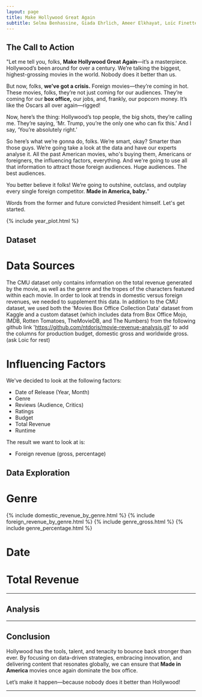 ```yaml
---
layout: page
title: Make Hollywood Great Again
subtitle: Selma Benhassine, Giada Ehrlich, Ameer Elkhayat, Loïc Finette, Liam Gibbons 
---
```


## The Call to Action

"Let me tell you, folks, **Make Hollywood Great Again**—it’s a masterpiece. Hollywood’s been around for over a century. We’re talking the biggest, highest-grossing movies in the world. Nobody does it better than us. 

But now, folks, **we’ve got a crisis.** Foreign movies—they’re coming in hot. These movies, folks, they’re not just coming for our audiences. They’re coming for our **box office,** our jobs, and, frankly, our popcorn money. It’s like the Oscars all over again—rigged!

Now, here’s the thing: Hollywood’s top people, the big shots, they’re calling me. They’re saying, ‘Mr. Trump, you’re the only one who can fix this.’ And I say, ‘You’re absolutely right.’ 

So here’s what we’re gonna do, folks. We’re smart, okay? Smarter than those guys. We’re going take a look at the data and have our experts analyse it. All the past American movies, who's buying them, Americans or foreigners, the influencing factors, everything. And we're going to use all that information to attract those foreign audiences. Huge audiences. The best audiences. 

You better believe it folks! We’re going to outshine, outclass, and outplay every single foreign competitor. **Made in America, baby.**"

Words from the former and future convicted President himself. Let's get started.

{% include year_plot.html %}

## Dataset

# Data Sources

The CMU dataset only contains information on the total revenue generated by the movie, as well as the genre and the tropes of the characters featured within each movie. In order to look at trends in domestic versus foreign revenues, we needed to supplement this data. In addition to the CMU dataset, we used both the 'Movies Box Office Collection Data' dataset from Kaggle and a custom dataset (which includes data from Box Office Mojo, IMDB, Rotten Tomatoes, TheMovieDB, and The Numbers) from the following github link 'https://github.com/ntdoris/movie-revenue-analysis.git' to add the columns for production budget, domestic gross and worldwide gross. (ask Loic for rest)

# Influencing Factors

We've decided to look at the following factors:

- Date of Release (Year, Month)
- Genre
- Reviews (Audience, Critics)
- Ratings
- Budget
- Total Revenue
- Runtime

The result we want to look at is:
- Foreign revenue (gross, percentage)

## Data Exploration

# Genre

{% include domestic_revenue_by_genre.html %}
{% include foreign_revenue_by_genre.html %}
{% include genre_gross.html %}
{% include genre_percentage.html %}

# Date

# Total Revenue

---

## Analysis

---

## Conclusion

Hollywood has the tools, talent, and tenacity to bounce back stronger than ever. By focusing on data-driven strategies, embracing innovation, and delivering content that resonates globally, we can ensure that **Made in America** movies once again dominate the box office.

Let’s make it happen—because nobody does it better than Hollywood!

---